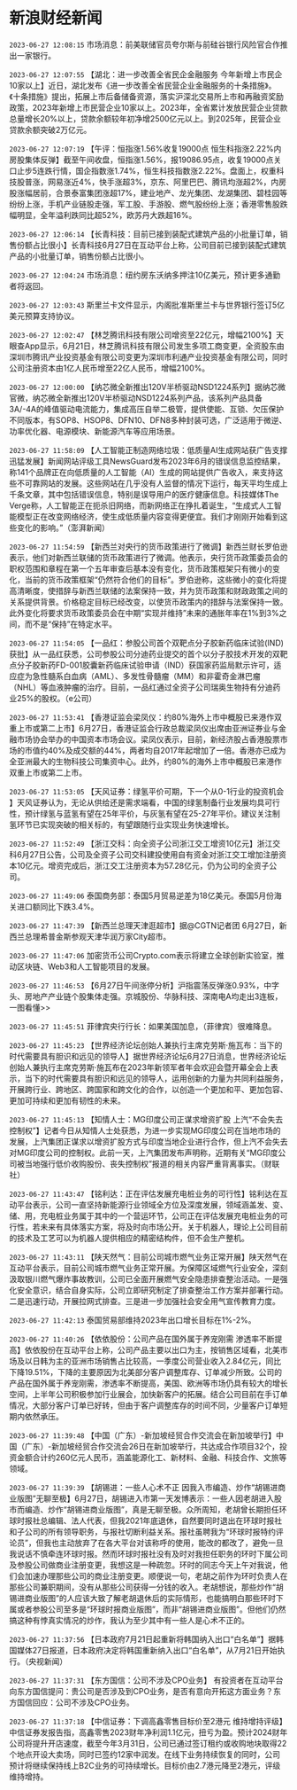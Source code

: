 # 新浪财经新闻
`2023-06-27 12:08:15` 市场消息：前美联储官员夸尔斯与前硅谷银行风险官合作推出一家银行。

`2023-06-27 12:07:55` 【湖北：进一步改善全省民企金融服务 今年新增上市民企10家以上】近日，湖北发布《进一步改善全省民营企业金融服务的十条措施》。《十条措施》提出，拓展上市后备储备资源，落实沪深北交易所上市和再融资奖励政策，2023年新增上市民营企业10家以上。2023年，全省累计发放民营企业贷款总量增长20%以上，贷款余额较年初净增2500亿元以上。到2025年，民营企业贷款余额突破2万亿元。

`2023-06-27 12:07:19` 【午评：恒指涨1.56%收复19000点 恒生科指涨2.22%内房股集体反弹】截至午间收盘，恒指涨1.56%，报19086.95点，收复19000点关口止步5连跌行情，国企指数涨1.74%，恒生科技指数涨2.22%。盘面上，权重科技股普涨，网易涨近4%，快手涨超3%，京东、阿里巴巴、腾讯均涨超2%，内房股涨幅居前，合景泰富集团涨超17%，建业地产、龙光集团、龙湖集团、碧桂园等纷纷上涨，手机产业链股走强，军工股、手游股、燃气股纷纷上涨；香港零售股跌幅明显，全年溢利跌同比超52%，欧苏丹大跌超16%。

`2023-06-27 12:06:14` 【长青科技：目前已接到装配式建筑产品的小批量订单，销售份额占比很小】长青科技6月27日在互动平台上称，公司目前已接到装配式建筑产品的小批量订单，销售份额占比很小。

`2023-06-27 12:04:24` 市场消息：纽约房东沃纳多押注10亿美元，预计更多通勤者将返回。

`2023-06-27 12:03:43` 斯里兰卡文件显示，内阁批准斯里兰卡与世界银行签订5亿美元预算支持协议。

`2023-06-27 12:02:47` 【林芝腾讯科技有限公司增资至22亿元，增幅2100%】天眼查App显示，6月21日，林芝腾讯科技有限公司发生多项工商变更，全资股东由深圳市腾讯产业投资基金有限公司变更为深圳市利通产业投资基金有限公司，同时公司注册资本由1亿人民币增至22亿人民币，增幅2100%。

`2023-06-27 12:00:00` 【纳芯微全新推出120V半桥驱动NSD1224系列】据纳芯微官微，纳芯微全新推出120V半桥驱动NSD1224系列产品，该系列产品具备3A/-4A的峰值驱动电流能力，集成高压自举二极管，提供使能、互锁、欠压保护不同版本，有SOP8、HSOP8、DFN10、DFN8多种封装可选，广泛适用于微逆、功率优化器、电源模块、新能源汽车等应用场景。

`2023-06-27 11:58:09` 【人工智能正制造网络垃圾：低质量AI生成网站获广告支撑迅猛发展】新闻网站评级工具NewsGuard发布2023年6月的错误信息监控结果，称141个品牌正在向低质量的人工智能（AI）生成的网站提供广告收入，来支持这些不可靠网站的发展。这些网站在几乎没有人监督的情况下运行，每天平均生成上千条文章，其中包括错误信息，特别是误导用户的医疗健康信息。科技媒体The Verge称，人工智能正在扼杀旧网络，而新网络正在挣扎着诞生，“生成式人工智能模型正在改变网络经济，使生成低质量内容变得更便宜。我们才刚刚开始看到这些变化的影响。”（澎湃新闻）

`2023-06-27 11:54:59` 【新西兰对央行的货币政策进行了微调】新西兰财长罗伯逊表示，他们对新西兰联储的货币政策进行了微调。他表示，央行货币政策委员会的职权范围和章程在第一个五年审查后基本没有变化，货币政策框架只有微小的变化，当前的货币政策框架“仍然符合他们的目标”。罗伯逊称，这些微小的变化将提高清晰度，使措辞与新西兰联储的法案保持一致，并为货币政策和财政政策之间的关系提供背景。价格稳定目标已经改变，以使货币政策内的措辞与法案保持一致。此外变化将要求货币政策委员会在中期“实现并维持”未来的通胀年率在1%到3%之间，而不是“保持”在特定水平。

`2023-06-27 11:54:05` 【一品红：参股公司首个双靶点分子胶新药临床试验(IND)获批】从一品红获悉，公司参股公司分迪药业提交的首个以分子胶技术开发的双靶点分子胶新药FD-001胶囊新药临床试验申请（IND）获国家药监局默示许可，适应症为急性髓系白血病（AML）、多发性骨髓瘤（MM）和非霍奇金淋巴瘤（NHL）等血液肿瘤的治疗。目前，一品红通过全资子公司瑞奥生物持有分迪药业25%的股权。（e公司）

`2023-06-27 11:53:41` 【香港证监会梁凤仪：约80%海外上市中概股已来港作双重上市或第二上市】6月27日，香港证监会行政总裁梁凤仪出席由亚洲证券业与金融市场协会举办的中国资本市场会议。梁凤仪表示，目前，新经济股占香港股票市场的市值约40%及成交额的44%，两者均自2017年起增加了一倍。香港亦已成为全亚洲最大的生物科技公司集资中心。此外，约80%的海外上市中概股已来港作双重上市或第二上市。

`2023-06-27 11:53:05` 【天风证券：绿氢平价可期，下一个从0-1行业的投资机会 】天风证券认为，无论从供给还是需求端看，中国的绿氢制备行业发展均具可行性，预计绿氢与蓝氢有望在25年平价，与灰氢有望在25-27年平价。建议关注制氢环节已实现突破的相关标的，有望跟随行业实现业务快速增长。

`2023-06-27 11:52:49` 【浙江交科：向全资子公司浙江交工增资10亿元】浙江交科6月27日公告，公司及全资子公司交科建投使用自有资金对浙江交工增加注册资本10亿元。增资完成后，浙江交工注册资本为57.28亿元，仍为公司的全资子公司。

`2023-06-27 11:49:06` 泰国商务部：泰国5月贸易逆差为18亿美元。泰国5月份海关进口额同比下跌3.4%。

`2023-06-27 11:47:39` 【新西兰总理天津逛超市】据@CGTN记者团 6月27日，新西兰总理希普金斯参观天津华润万家City超市。

`2023-06-27 11:47:06` 加密货币公司Crypto.com表示将建立全球创新实验室，推动区块链、Web3和人工智能项目的发展。

`2023-06-27 11:46:53` 【6月27日午间涨停分析】沪指震荡反弹涨0.93%，中字头、房地产产业链个股集体走强。京城股份、华脉科技、深南电A均走出3连板，一图看懂>>

`2023-06-27 11:45:51` 菲律宾央行行长：如果美国加息，（菲律宾）很难降息。

`2023-06-27 11:45:23` 【世界经济论坛创始人兼执行主席克劳斯·施瓦布：当下的时代需要具有胆识和远见的领导人】据世界经济论坛6月27日消息，世界经济论坛创始人兼执行主席克劳斯·施瓦布在2023年新领军者年会欢迎会暨开幕全会上表示，当下的时代需要具有胆识和远见的领导人，运用创新的力量为共同利益服务，开展跨行业、跨地区、跨国家和跨文化的合作，以创造一个更加和平、更加包容、更加可持续和更加有韧性的未来。

`2023-06-27 11:45:13` 【知情人士：MG印度公司正谋求增资扩股 上汽“不会失去控制权”】记者今日从知情人士处获悉，为进一步实现MG印度公司在当地市场的发展，上汽集团正谋求以增资扩股方式与印度当地企业进行合作，但上汽不会失去对MG印度公司的控制权。此前一天，上汽集团发布声明称，近期有关“MG印度公司被当地强行低价收购股份、丧失控制权”报道的相关内容严重背离事实。（财联社）

`2023-06-27 11:43:47` 【铭利达：正在评估发展充电桩业务的可行性】铭利达在互动平台表示，公司一直坚持新能源行业领域全方位及深度发展，领域涵盖发、变、储、用，充电桩业务属于其中的一个营运环节，公司正在评估发展充电桩业务的可行性，若未来有具体落实方案，将及时向市场公开。关于机器人，理论上公司目前的技术及工艺可以为机器人提供相应的精密结构件，但不会生产整机。

`2023-06-27 11:43:11` 【陕天然气：目前公司城市燃气业务正常开展】陕天然气在互动平台表示，目前公司城市燃气业务正常开展。为保障区域燃气行业安全，深刻汲取银川燃气爆炸事故教训，公司已全面开展燃气安全隐患排查整治活动。一是强化安全意识，结合自身实际，公司立即研究制定了排查整治工作方案并部署行动。二是迅速行动，开展拉网式排查。三是进一步加强社会安全用气宣传教育力度。

`2023-06-27 11:42:13` 泰国贸易部维持2023年出口增长目标在1%-2%。

`2023-06-27 11:40:26` 【依依股份：公司产品在国外属于养宠刚需 渗透率不断提高】依依股份在互动平台上称，公司产品主要以出口为主，按销售区域看，北美市场及以日韩为主的亚洲市场销售占比较高，一季度公司营业收入2.84亿元，同比下降19.51%，下降的主要原因为北美部分客户调整库存、订单减少所致。公司的产品在国外属于养宠刚需，渗透率不断提高，美国、欧洲等市场仍具有较大的增长空间，上半年公司积极参加行业展会，加快新客户的拓展。结合公司目前在手订单情况，大部分客户订单已好转，但由于客户调整库存的时间不同，少量客户订单短期内依然承压。

`2023-06-27 11:39:48` 【中国（广东）-新加坡经贸合作交流会在新加坡举行】中国（广东）-新加坡经贸合作交流会26日在新加坡举行，共达成合作项目32个，投资金额合计约260亿元人民币，涵盖能源化工、新材料、金融、科技合作、文旅等领域。

`2023-06-27 11:39:39` 【胡锡进：一些人心术不正 因我入市编造、炒作“胡锡进商业版图”无聊至极】6月27日，胡锡进入市第一天发博表示：一些人因老胡进入股市而编造、炒作“胡锡进商业版图”，真是无聊至极。众所周知，老胡曾长期担任环球时报社总编辑、法人代表，但我2021年底退休，自然要同时退出在环球时报社和子公司的所有领导职务，与报社切断利益关系。报社虽聘我为“环球时报特约评论员”，但我也主动放弃了在各大平台对该称呼的使用，能改的都改了，避免一旦我说话不慎牵连环球时报。然而环球时报社没有及时对我担任职务的环时下属公司及参股公司做商业注册变更，我想这是一种疏忽。环时的同志今天上午对我说，他们会加速办理那些公司的商业注册变更。顺便说一句，老胡之前作为环时负责人在那些公司兼职期间，没有从那些公司获得一分钱的收入。老胡想说，那些炒作“胡锡进商业版图”的人应该大致了解老胡退休后的实际情形，也能搞明白那些环时下属或者参股公司至多是“环球时报商业版图”，而非“胡锡进商业版图”。但他们仍然搞这种有悖真实情况的炒作，我认为至少其中有一些人是心术不正的。

`2023-06-27 11:37:56` 【日本政府7月21日起重新将韩国纳入出口“白名单”】据韩国媒体27日报道，日本政府决定将韩国重新纳入出口“白名单”，从7月21日开始执行。（央视新闻）

`2023-06-27 11:37:31` 【东方国信：公司不涉及CPO业务】 有投资者在互动平台向东方国信提问：贵公司是否涉及到CPO业务，是否有意向开拓这方面业务？东方国信回应：公司不涉及CPO业务。

`2023-06-27 11:37:18` 【中信证券：下调高鑫零售目标价至2港元 维持增持评级】 中信证券发报告指，高鑫零售2023财年净利润1.1亿元，扭亏为盈。预计2024财年公司将提升开店速度，截至今年3月31日，公司已通过签订租约或收购地块取得22个地点开设大卖场，同时已签约12家中润发。在线下业务持续恢复的同时，公司预计将继续保持线上B2C业务的可持续增长。目标价由2.7港元降至2港元，评级维持增持。

